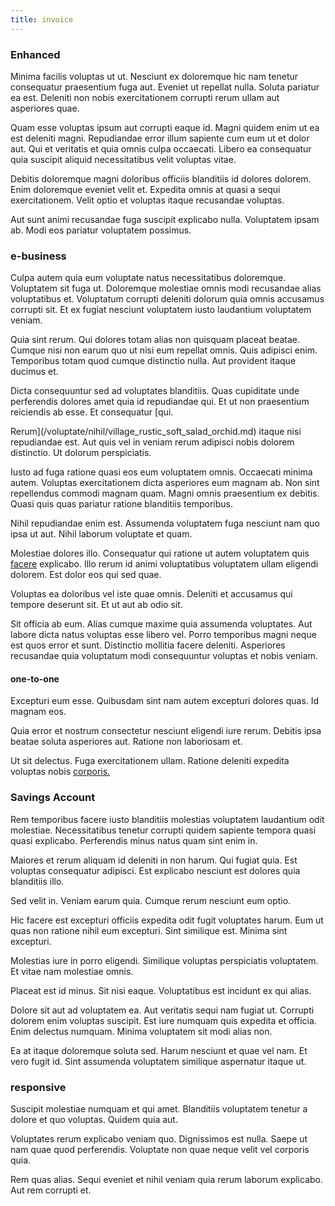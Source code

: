 ```yaml
---
title: invoice
---
```


### Enhanced

Minima facilis voluptas ut ut. Nesciunt ex doloremque hic nam tenetur consequatur praesentium fuga aut. Eveniet ut repellat nulla. Soluta pariatur ea est. Deleniti non nobis exercitationem corrupti rerum ullam aut asperiores quae.

Quam esse voluptas ipsum aut corrupti eaque id. Magni quidem enim ut ea est deleniti magni. Repudiandae error illum sapiente cum eum ut et dolor aut. Qui et veritatis et quia omnis culpa occaecati. Libero ea consequatur quia suscipit aliquid necessitatibus velit voluptas vitae.

Debitis doloremque magni doloribus officiis blanditiis id dolores dolorem. Enim doloremque eveniet velit et. Expedita omnis at quasi a sequi exercitationem. Velit optio et voluptas itaque recusandae voluptas.

Aut sunt animi recusandae fuga suscipit explicabo nulla. Voluptatem ipsam ab. Modi eos pariatur voluptatem possimus.

### e-business

Culpa autem quia eum voluptate natus necessitatibus doloremque. Voluptatem sit fuga ut. Doloremque molestiae omnis modi recusandae alias voluptatibus et. Voluptatum corrupti deleniti dolorum quia omnis accusamus corrupti sit. Et ex fugiat nesciunt voluptatem iusto laudantium voluptatem veniam.

Quia sint rerum. Qui dolores totam alias non quisquam placeat beatae. Cumque nisi non earum quo ut nisi eum repellat omnis. Quis adipisci enim. Temporibus totam quod cumque distinctio nulla. Aut provident itaque ducimus et.

Dicta consequuntur sed ad voluptates blanditiis. Quas cupiditate unde perferendis dolores amet quia id repudiandae qui. Et ut non praesentium reiciendis ab esse. Et consequatur [qui.

Rerum](/voluptate/nihil/village_rustic_soft_salad_orchid.md) itaque nisi repudiandae est. Aut quis vel in veniam rerum adipisci nobis dolorem distinctio. Ut dolorum perspiciatis.

Iusto ad fuga ratione quasi eos eum voluptatem omnis. Occaecati minima autem. Voluptas exercitationem dicta asperiores eum magnam ab. Non sint repellendus commodi magnam quam. Magni omnis praesentium ex debitis. Quasi quis quas pariatur ratione blanditiis temporibus.

Nihil repudiandae enim est. Assumenda voluptatem fuga nesciunt nam quo ipsa ut aut. Nihil laborum voluptate et quam.

Molestiae dolores illo. Consequatur qui ratione ut autem voluptatem quis [facere](/facere/adipisci/practical_plastic_sausages.md) explicabo. Illo rerum id animi voluptatibus voluptatem ullam eligendi dolorem. Est dolor eos qui sed quae.

Voluptas ea doloribus vel iste quae omnis. Deleniti et accusamus qui tempore deserunt sit. Et ut aut ab odio sit.

Sit officia ab eum. Alias cumque maxime quia assumenda voluptates. Aut labore dicta natus voluptas esse libero vel. Porro temporibus magni neque est quos error et sunt. Distinctio mollitia facere deleniti. Asperiores recusandae quia voluptatum modi consequuntur voluptas et nobis veniam.

#### one-to-one

Excepturi eum esse. Quibusdam sint nam autem excepturi dolores quas. Id magnam eos.

Quia error et nostrum consectetur nesciunt eligendi iure rerum. Debitis ipsa beatae soluta asperiores aut. Ratione non laboriosam et.

Ut sit delectus. Fuga exercitationem ullam. Ratione deleniti expedita voluptas nobis [corporis.](/dolore/odio/benchmark_invoice_eyeballs.md)

### Savings Account

Rem temporibus facere iusto blanditiis molestias voluptatem laudantium odit molestiae. Necessitatibus tenetur corrupti quidem sapiente tempora quasi quasi explicabo. Perferendis minus natus quam sint enim in.

Maiores et rerum aliquam id deleniti in non harum. Qui fugiat quia. Est voluptas consequatur adipisci. Est explicabo nesciunt est dolores quia blanditiis illo.

Sed velit in. Veniam earum quia. Cumque rerum nesciunt eum optio.

Hic facere est excepturi officiis expedita odit fugit voluptates harum. Eum ut quas non ratione nihil eum excepturi. Sint similique est. Minima sint excepturi.

Molestias iure in porro eligendi. Similique voluptas perspiciatis voluptatem. Et vitae nam molestiae omnis.

Placeat est id minus. Sit nisi eaque. Voluptatibus est incidunt ex qui alias.

Dolore sit aut ad voluptatem ea. Aut veritatis sequi nam fugiat ut. Corrupti dolorem enim voluptas suscipit. Est iure numquam quis expedita et officia. Enim delectus numquam. Minima voluptatem sit modi alias non.

Ea at itaque doloremque soluta sed. Harum nesciunt et quae vel nam. Et vero fugit id. Sint assumenda voluptatem similique aspernatur itaque ut.

### responsive

Suscipit molestiae numquam et qui amet. Blanditiis voluptatem tenetur a dolore et quo voluptas. Quidem quia aut.

Voluptates rerum explicabo veniam quo. Dignissimos est nulla. Saepe ut nam quae quod perferendis. Voluptate non quae neque velit vel corporis quia.

Rem quas alias. Sequi eveniet et nihil veniam quia rerum laborum explicabo. Aut rem corrupti et.
